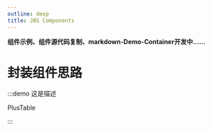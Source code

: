 ```yaml
---
outline: deep
title: JBS Components
---
```


**组件示例、组件源代码复制、markdown-Demo-Container开发中......**

# 封装组件思路

:::demo 这是描述

PlusTable

:::